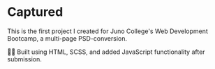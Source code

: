 # Captured

This is the first project I created for Juno College's Web Development Bootcamp, a multi-page PSD-conversion. 

👷‍♂️ Built using HTML, SCSS, and added JavaScript functionality after submission.